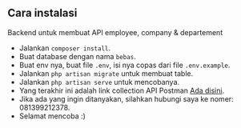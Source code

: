 ## Cara instalasi

Backend untuk membuat API employee, company & departement

- Jalankan `composer install`.
- Buat database dengan nama `bebas`.
- Buat env nya, buat file `.env`, isi nya copas dari file `.env.example`.
- Jalankan `php artisan migrate` untuk membuat table.
- Jalankan `php artisan serve` untuk mencobanya.
- Yang terakhir ini adalah link collection API Postman [Ada disini](https://documenter.getpostman.com/view/9268098/2s9Y5R3mgW).
- Jika ada yang ingin ditanyakan, silahkan hubungi saya ke nomer: 081399212378.
- Selamat mencoba :)